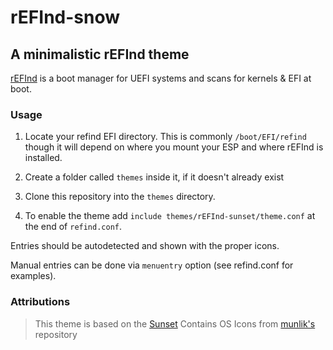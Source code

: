 # rEFInd-snow
## A minimalistic rEFInd theme
[rEFInd](http://www.rodsbooks.com/refind/) is a boot manager for UEFI systems and scans for kernels & EFI at boot.

### Usage

 1. Locate your refind EFI directory. This is commonly `/boot/EFI/refind`
    though it will depend on where you mount your ESP and where rEFInd is
    installed.

 2. Create a folder called `themes` inside it, if it doesn't already exist

 3. Clone this repository into the `themes` directory.

 4. To enable the theme add `include themes/rEFInd-sunset/theme.conf` at the end of
    `refind.conf`.
    
Entries should be autodetected and shown with the proper icons.

Manual entries can be done via `menuentry` option (see refind.conf for examples).



### Attributions
> This theme is based on the [Sunset](https://gitlab.com/realmain/rEFInd-sunset)
> Contains OS Icons from [munlik's](https://github.com/munlik/refind-theme-regular) repository
